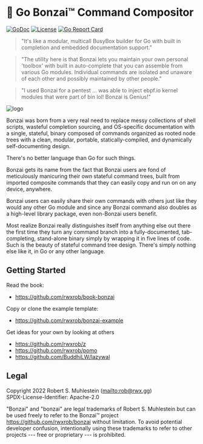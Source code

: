 # 🌳 Go Bonzai™ Command Compositor

[![GoDoc](https://godoc.org/github.com/rwxrob/bonzai?status.svg)](https://godoc.org/github.com/rwxrob/bonzai)
[![License](https://img.shields.io/badge/license-Apache2-brightgreen.svg)](LICENSE)
[![Go Report
Card](https://goreportcard.com/badge/github.com/rwxrob/bonzai)](https://goreportcard.com/report/github.com/rwxrob/bonzai)

> "It's like a modular, multicall BusyBox builder for Go with built in completion and embedded documentation support."

> "The utility here is that Bonzai lets you maintain your own personal 'toolbox' with built in auto-complete that you can assemble from  various Go modules. Individual commands are isolated and unaware of  each other and possibly maintained by other people."

> "I used Bonzai for a pentest ... was able to inject ebpf.io kernel modules that were part of bin lol! Bonzai is Genius!"

![logo](logo.png)

Bonzai was born from a very real need to replace messy collections of shell scripts, wasteful completion sourcing, and OS-specific documentation with a single, stateful, binary composed of commands organized as rooted node trees with a clean, modular, portable, statically-compiled, and dynamically self-documenting design.

There's no better language than Go for such things.

Bonzai gets its name from the fact that Bonzai users are fond of meticulously manicuring their own stateful command trees, built from imported composite commands that they can easily copy and run on on any device, anywhere.

Bonzai users can easily share their own commands with others just like they would any other Go module and since any Bonzai command also doubles as a high-level library package, even non-Bonzai users benefit.

Most realize Bonzai really distinguishes itself from anything else out there the first time they turn any command branch into a fully-documented, tab-completing, stand-alone binary simply by wrapping it in five lines of code. Such is the beauty of stateful command tree design. There's simply nothing else like it, in Go or any other language.

## Getting Started

Read the book:

* https://github.com/rwxrob/book-bonzai

Copy or clone the example template:

* https://github.com/rwxrob/bonzai-example

Get ideas for your own by looking at others

* https://github.com/rwxrob/z
* https://github.com/rwxrob/pomo
* https://github.com/BuddhiLW/lazywal

## Legal

Copyright 2022 Robert S. Muhlestein (<mailto:rob@rwx.gg>)  
SPDX-License-Identifier: Apache-2.0

"Bonzai" and "bonzai" are legal trademarks of Robert S. Muhlestein but
can be used freely to refer to the Bonzai™ project
<https://github.com/rwxrob/bonzai> without limitation. To avoid
potential developer confusion, intentionally using these trademarks to
refer to other projects --- free or proprietary --- is prohibited.
